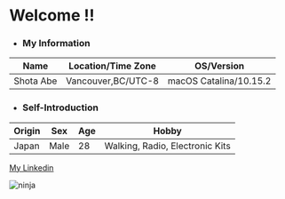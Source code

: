 # Welcome !!

- ### My Information
| **Name** | **Location/Time Zone** | **OS/Version** |
| --- | --- | --- |
| Shota Abe | Vancouver,BC/UTC-8 | macOS Catalina/10.15.2 |

- ### Self-Introduction
| **Origin** | **Sex** | **Age** | **Hobby** |
| --- | --- | --- | --- |
| Japan | Male | 28 | Walking, Radio, Electronic Kits |



[My Linkedin](https://www.linkedin.com/in/shota-a-0a928b190)

![ninja](https://raw.githack.com/sabe-lab/sabe-lab.github.io/sabe-new-branch/pages/vi/profiles/images/ninja.jpg)
